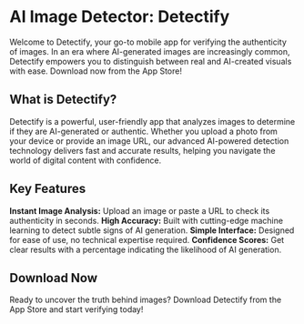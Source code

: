 # AI Image Detector: Detectify

Welcome to Detectify, your go-to mobile app for verifying the authenticity of images. In an era where AI-generated images are increasingly common, Detectify empowers you to distinguish between real and AI-created visuals with ease. Download now from the App Store!

## What is Detectify?
Detectify is a powerful, user-friendly app that analyzes images to determine if they are AI-generated or authentic. Whether you upload a photo from your device or provide an image URL, our advanced AI-powered detection technology delivers fast and accurate results, helping you navigate the world of digital content with confidence.

## Key Features
**Instant Image Analysis:** Upload an image or paste a URL to check its authenticity in seconds.
**High Accuracy:** Built with cutting-edge machine learning to detect subtle signs of AI generation.
**Simple Interface:** Designed for ease of use, no technical expertise required.
**Confidence Scores:** Get clear results with a percentage indicating the likelihood of AI generation.

## Download Now
Ready to uncover the truth behind images? Download Detectify from the App Store and start verifying today!

